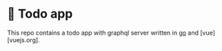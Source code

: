 # 📄 Todo app

This repo contains a todo app with graphql server written in [go](golang.org) and [vue][vuejs.org].